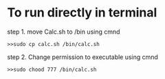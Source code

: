 # To run directly in terminal 

 step 1. move Calc.sh to /bin using cmnd
 
    >>sudo cp calc.sh /bin/calc.sh
    
 step 2. Change permission to executable using cmnd
     
    >>sudo chood 777 /bin/calc.sh
 
